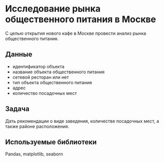 # Исследование рынка общественного питания в Москве
С целью открытия нового кафе в Москве провести анализ рынка общественного питания. 
## Данные
* идентификатор объекта
* название объекта общественного питания
* сетевой ресторан или нет
* тип объекта общественного питания
* адрес
* количество посадочных мест

 ## Задача
Дать рекомендации о виде заведения, количестве посадочных мест, а также районе расположения.
## Используемые библиотеки
Pandas, matplotlib, seaborn
